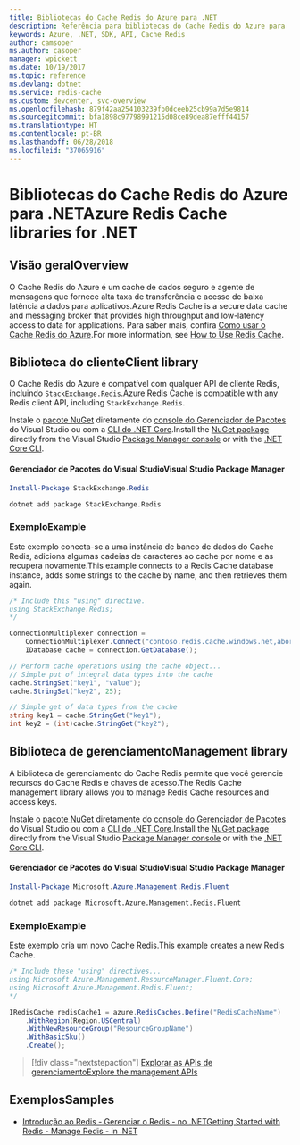 ```yaml
---
title: Bibliotecas do Cache Redis do Azure para .NET
description: Referência para bibliotecas do Cache Redis do Azure para .NET
keywords: Azure, .NET, SDK, API, Cache Redis
author: camsoper
ms.author: casoper
manager: wpickett
ms.date: 10/19/2017
ms.topic: reference
ms.devlang: dotnet
ms.service: redis-cache
ms.custom: devcenter, svc-overview
ms.openlocfilehash: 879f42aa254103239fb0dceeb25cb99a7d5e9814
ms.sourcegitcommit: bfa1898c97798991215d08ce89dea87efff44157
ms.translationtype: HT
ms.contentlocale: pt-BR
ms.lasthandoff: 06/28/2018
ms.locfileid: "37065916"
---
```

# <a name="azure-redis-cache-libraries-for-net"></a><span data-ttu-id="a6f2b-104">Bibliotecas do Cache Redis do Azure para .NET</span><span class="sxs-lookup"><span data-stu-id="a6f2b-104">Azure Redis Cache libraries for .NET</span></span>

## <a name="overview"></a><span data-ttu-id="a6f2b-105">Visão geral</span><span class="sxs-lookup"><span data-stu-id="a6f2b-105">Overview</span></span>

<span data-ttu-id="a6f2b-106">O Cache Redis do Azure é um cache de dados seguro e agente de mensagens que fornece alta taxa de transferência e acesso de baixa latência a dados para aplicativos.</span><span class="sxs-lookup"><span data-stu-id="a6f2b-106">Azure Redis Cache is a secure data cache and messaging broker that provides high throughput and low-latency access to data for applications.</span></span>  <span data-ttu-id="a6f2b-107">Para saber mais, confira [Como usar o Cache Redis do Azure](https://docs.microsoft.com/azure/redis-cache/cache-dotnet-how-to-use-azure-redis-cache).</span><span class="sxs-lookup"><span data-stu-id="a6f2b-107">For more information, see [How to Use Redis Cache](https://docs.microsoft.com/azure/redis-cache/cache-dotnet-how-to-use-azure-redis-cache).</span></span>

## <a name="client-library"></a><span data-ttu-id="a6f2b-108">Biblioteca do cliente</span><span class="sxs-lookup"><span data-stu-id="a6f2b-108">Client library</span></span>

<span data-ttu-id="a6f2b-109">O Cache Redis do Azure é compatível com qualquer API de cliente Redis, incluindo `StackExchange.Redis`.</span><span class="sxs-lookup"><span data-stu-id="a6f2b-109">Azure Redis Cache is compatible with any Redis client API, including `StackExchange.Redis`.</span></span>

<span data-ttu-id="a6f2b-110">Instale o [pacote NuGet](https://www.nuget.org/packages/StackExchange.Redis) diretamente do [console do Gerenciador de Pacotes][PackageManager] do Visual Studio ou com a [CLI do .NET Core][DotNetCLI].</span><span class="sxs-lookup"><span data-stu-id="a6f2b-110">Install the [NuGet package](https://www.nuget.org/packages/StackExchange.Redis) directly from the Visual Studio [Package Manager console][PackageManager] or with the [.NET Core CLI][DotNetCLI].</span></span>

#### <a name="visual-studio-package-manager"></a><span data-ttu-id="a6f2b-111">Gerenciador de Pacotes do Visual Studio</span><span class="sxs-lookup"><span data-stu-id="a6f2b-111">Visual Studio Package Manager</span></span>

```powershell
Install-Package StackExchange.Redis
```

```bash
dotnet add package StackExchange.Redis
```

### <a name="example"></a><span data-ttu-id="a6f2b-112">Exemplo</span><span class="sxs-lookup"><span data-stu-id="a6f2b-112">Example</span></span>

<span data-ttu-id="a6f2b-113">Este exemplo conecta-se a uma instância de banco de dados do Cache Redis, adiciona algumas cadeias de caracteres ao cache por nome e as recupera novamente.</span><span class="sxs-lookup"><span data-stu-id="a6f2b-113">This example connects to a Redis Cache database instance, adds some strings to the cache by name, and then retrieves them again.</span></span>

```csharp
/* Include this "using" directive.
using StackExchange.Redis;
*/

ConnectionMultiplexer connection = 
    ConnectionMultiplexer.Connect("contoso.redis.cache.windows.net,abortConnect=false,ssl=true,password=...");
    IDatabase cache = connection.GetDatabase();

// Perform cache operations using the cache object...
// Simple put of integral data types into the cache
cache.StringSet("key1", "value");
cache.StringSet("key2", 25);

// Simple get of data types from the cache
string key1 = cache.StringGet("key1");
int key2 = (int)cache.StringGet("key2");
```

## <a name="management-library"></a><span data-ttu-id="a6f2b-114">Biblioteca de gerenciamento</span><span class="sxs-lookup"><span data-stu-id="a6f2b-114">Management library</span></span>

<span data-ttu-id="a6f2b-115">A biblioteca de gerenciamento do Cache Redis permite que você gerencie recursos do Cache Redis e chaves de acesso.</span><span class="sxs-lookup"><span data-stu-id="a6f2b-115">The Redis Cache management library allows you to manage Redis Cache resources and access keys.</span></span>

<span data-ttu-id="a6f2b-116">Instale o [pacote NuGet](https://www.nuget.org/packages/Microsoft.Azure.Management.Redis.Fluent) diretamente do [console do Gerenciador de Pacotes][PackageManager] do Visual Studio ou com a [CLI do .NET Core][DotNetCLI].</span><span class="sxs-lookup"><span data-stu-id="a6f2b-116">Install the [NuGet package](https://www.nuget.org/packages/Microsoft.Azure.Management.Redis.Fluent) directly from the Visual Studio [Package Manager console][PackageManager] or with the [.NET Core CLI][DotNetCLI].</span></span>

#### <a name="visual-studio-package-manager"></a><span data-ttu-id="a6f2b-117">Gerenciador de Pacotes do Visual Studio</span><span class="sxs-lookup"><span data-stu-id="a6f2b-117">Visual Studio Package Manager</span></span>

```powershell
Install-Package Microsoft.Azure.Management.Redis.Fluent
```

```bash
dotnet add package Microsoft.Azure.Management.Redis.Fluent
```

### <a name="example"></a><span data-ttu-id="a6f2b-118">Exemplo</span><span class="sxs-lookup"><span data-stu-id="a6f2b-118">Example</span></span>

<span data-ttu-id="a6f2b-119">Este exemplo cria um novo Cache Redis.</span><span class="sxs-lookup"><span data-stu-id="a6f2b-119">This example creates a new Redis Cache.</span></span>

```csharp
/* Include these "using" directives...
using Microsoft.Azure.Management.ResourceManager.Fluent.Core;
using Microsoft.Azure.Management.Redis.Fluent;
*/

IRedisCache redisCache1 = azure.RedisCaches.Define("RedisCacheName")
    .WithRegion(Region.USCentral)
    .WithNewResourceGroup("ResourceGroupName")
    .WithBasicSku()
    .Create();
```

> [!div class="nextstepaction"]
> [<span data-ttu-id="a6f2b-120">Explorar as APIs de gerenciamento</span><span class="sxs-lookup"><span data-stu-id="a6f2b-120">Explore the management APIs</span></span>](/dotnet/api/overview/azure/rediscache/management)


## <a name="samples"></a><span data-ttu-id="a6f2b-121">Exemplos</span><span class="sxs-lookup"><span data-stu-id="a6f2b-121">Samples</span></span>

* [<span data-ttu-id="a6f2b-122">Introdução ao Redis - Gerenciar o Redis - no .NET</span><span class="sxs-lookup"><span data-stu-id="a6f2b-122">Getting Started with Redis - Manage Redis - in .NET</span></span>](https://github.com/Azure-Samples/redis-cache-dotnet-manage-cache)

[PackageManager]: https://docs.microsoft.com/nuget/tools/package-manager-console
[DotNetCLI]: https://docs.microsoft.com/dotnet/core/tools/dotnet-add-package
